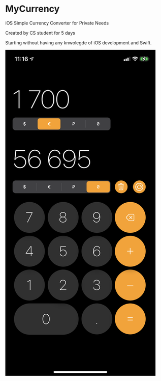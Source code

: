 # MyCurrency
iOS Simple Currency Converter for Private Needs

Created by CS student for 5 days

Starting without having any knwolegde of iOS development and Swift.



![alt text](https://github.com/goldoner/MyCurrency/blob/main/pics/screen1.PNG?raw=true)
